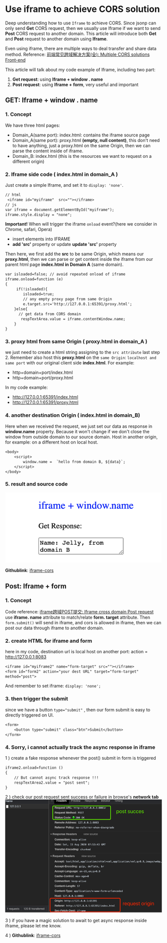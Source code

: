 # Use iframe to achieve CORS solution

Deep understanding how to use `Iframe` to achieve CORS. Since jsonp can only send **Get** CORS request, then we usually use Iframe if we want to send **Post** CORS request to another domain. This article will introduce both **Get** and **Post** request to another domain using **Iframe**. 

Even using iframe, there are multiple ways to deal transfer and share data method.
Reference: [前端常见跨域解决方案(全): Multiple CORS solutions Front-end](https://segmentfault.com/a/1190000011145364) 

This article will talk about my code example of Iframe, including two part:
1) **Get request**:  using **Iframe + window . name**
2) **Post request**: using **Iframe + form**, very useful and important



## GET: Iframe + window . name

### 1. Concept
We have three html pages:
* Domain_A(same port): index.html: contains the iframe source page
* Domain_A(same port): proxy.html **(empty, null content)**, this don't need to have anything, just a proxy.html on the same Origin, then we can parse the content inside of iframe.
* Domain_B: index.html (this is the resources we want to request on a different origin)
### 2. Iframe side code ( index.html in domain_A )
Just create a simple Iframe, and set it to `display: 'none'`.
```
// html
 <iframe id="myiframe"  src=""></iframe>
// js
var iframe = document.getElementById("myiframe");
iframe.style.display = "none";
 ```
**Important!** When will trigger the iframe `onload` event?(here  we  consider in Chrome, safari, Opera)
* insert elements into IFRAME 
* **add 'src'** property or update **update 'src'** property

Then here, we first add the **src** to be same Origin, which means our **proxy.html**, then we can parse or get content inside the iframe from our parent html page **index.html in Domain A** (same domain).
```
var isloaded=false; // avoid repeated onload of iframe
iframe.onload=function (e)
{
     if(!isloaded){
        isloaded=true;
        // any empty proxy page from same Origin 
        e.target.src='http://127.0.0.1:65391/proxy.html';
    }else{
      // get data from CORS domain
       respTextArea.value = iframe.contentWindow.name;
    }
}
```

### 3. proxy html from same Origin ( proxy.html in domain_A )
we just need to create a html string assigning to the `src attribute` last step 2.
Remember also host this **proxy.html** on the `same Origin`: `localhost and same port` with our original client side **index.html**.
For example:
* http+domain+port/index.html
* http+domain+port/proxy.html

In my code example: 
* http://127.0.0.1:65391/index.html
* http://127.0.0.1:65391/proxy.html

### 4.  another destination Origin  ( index.html in domain_B)
Here when we received the request, we just set our data as response in **window.name** property. Because it won't change if we don't close the window from outside domain to our source domain.
Host in another origin, for example: on a different host on local host.
```
<body>
	<script>
		window.name =  `hello from domain B, ${data}`;
	</script>
</body>
```
### 5. result and source code

![image](../assets/iframeget.png ':size=335x150')

**Githublink**: [iframe-cors](https://github.com/jialihan/JavaScript-Onboarding/tree/master/iframe-cors) 


## Post: Iframe + form 
### 1. Concept
Code reference: [iframe跨域POST提交: Iframe cross domain Post request](https://segmentfault.com/a/1190000007997430)
use **iframe. name** attribute to match/relate **form. target** attribute.
Then `form.submit()` will send in iframe, and cors is allowed in iframe, then we can post our data through iframe to another domain.

### 2. create HTML for iframe and form
here in my code, destination url is local host on another port:
action = http://127.0.0.1:8083
```
<iframe id="myiframe2" name="form-target" src=""></iframe>
<form id="form2" action="your dest URL" target="form-target" method="post">
```
And remember to set iframe: `display: 'none';`

### 3. then trigger the submit
since we have a button `type="submit"` , then our form submit is easy to directly triggered on UI.
```
<form>
	<button type="submit" class="btn">Submit</button>
</form>
```

### 4. Sorry, i cannot actually track the async response in iframe
1 ) create a fake response whenever the post() submit in form is triggered
```
iframe2.onload=function ()
{
    // But cannot async track response !!! 
    respTextArea2.value = "post sent";
}
```
2 ) check our post request sent success or failure in browse's **network tab**
![image](../assets/postresult.png)

3 ) if you have a magic solution to await to get async response inside iframe, please let me know.

4 ) **Githublink**:  [iframe-cors](https://github.com/jialihan/JavaScript-Onboarding/tree/master/iframe-cors) 

